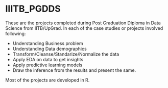 # IIITB_PGDDS

These are the projects completed during Post Graduation Diploma in Data Science from IITB/UpGrad. In each of the case studies or projects involved following:

- Understanding Business problem
- Understanding Data demographics
- Transform/Cleanse/Standarize/Normalize the data 
- Apply EDA on data to get insights
- Apply predictive learning models 
- Draw the inference from the results and present the same.

Most of the projects are developed in R.
